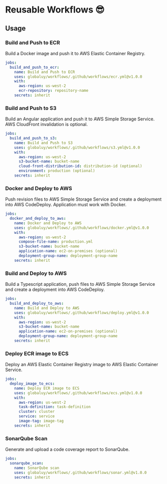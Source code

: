 # Reusable Workflows :sunglasses:

## Usage

### Build and Push to ECR

Build a Docker image and push it to AWS Elastic Container Registry.

```yaml
jobs:
  build_and_push_to_ecr:
    name: Build and Push to ECR
    uses: globaluy/workflows/.github/workflows/ecr.yml@v1.0.0
    with:
      aws-region: us-west-2
      ecr-repository: repository-name
    secrets: inherit
```

### Build and Push to S3

Build an Angular application and push it to AWS Simple Storage Service.
AWS CloudFront invalidation is optional.

```yaml
jobs:
  build_and_push_to_s3:
    name: Build and Push to S3
    uses: globaluy/workflows/.github/workflows/s3.yml@v1.0.0
    with:
      aws-region: us-west-2
      s3-bucket-name: bucket-name
      cloud-front-distribution-id: distribution-id (optional)
      environment: production (optional)
    secrets: inherit
```

### Docker and Deploy to AWS

Push revision files to AWS Simple Storage Service and create a deployment into AWS CodeDeploy.
Application must work with Docker.

```yaml
jobs:
  docker_and_deploy_to_aws:
    name: Docker and Deploy to AWS
    uses: globaluy/workflows/.github/workflows/docker.yml@v1.0.0
    with:
      aws-region: us-west-2
      compose-file-name: production.yml
      s3-bucket-name: bucket-name
      application-name: ec2-on-premises (optional)
      deployment-group-name: deployment-group-name
    secrets: inherit
```

### Build and Deploy to AWS

Build a Typescript application, push files to AWS Simple Storage Service and create a deployment into AWS CodeDeploy.

```yaml
jobs:
  build_and_deploy_to_aws:
    name: Build and Deploy to AWS
    uses: globaluy/workflows/.github/workflows/deploy.yml@v1.0.0
    with:
      aws-region: us-west-2
      s3-bucket-name: bucket-name
      application-name: ec2-on-premises (optional)
      deployment-group-name: deployment-group-name
    secrets: inherit
```

### Deploy ECR image to ECS

Deploy an AWS Elastic Container Registry image to AWS Elastic Container Service.

```yaml
jobs:
  deploy_image_to_ecs:
    name: Deploy ECR image to ECS
    uses: globaluy/workflows/.github/workflows/ecs.yml@v1.0.0
    with:
      aws-region: us-west-2
      task-definition: task-definition
      cluster: cluster
      service: service
      image-tag: image-tag
    secrets: inherit
```

### SonarQube Scan

Generate and upload a code coverage report to SonarQube.

```yaml
jobs:
  sonarqube_scan:
    name: SonarQube scan
    uses: globaluy/workflows/.github/workflows/sonar.yml@v1.0.0
    secrets: inherit
```
